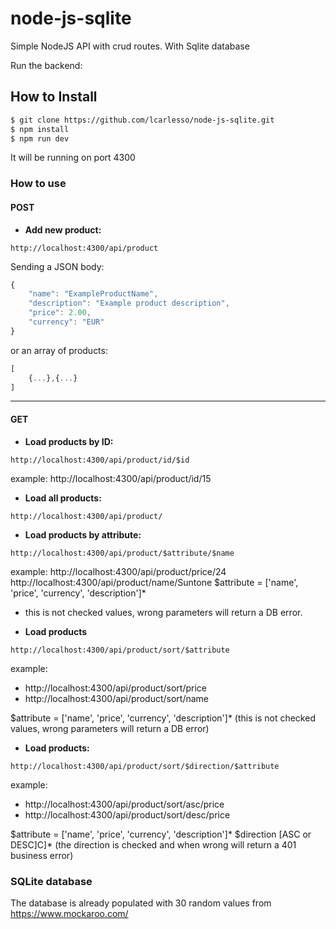 # node-js-sqlite
Simple NodeJS API with crud routes. With Sqlite database

Run the backend:

## How to Install

```sh
$ git clone https://github.com/lcarlesso/node-js-sqlite.git
$ npm install 
$ npm run dev
```

It will be running on port 4300

### How to use

#### POST
* **Add new product:**
```
http://localhost:4300/api/product
```
Sending a JSON body:
```javascript
{
	"name": "ExampleProductName",
	"description": "Example product description",
	"price": 2.00,
	"currency": "EUR" 
}
```
or an array of products:
```javascript
[
	{...},{...}
]
```

---------------------------------------------

#### GET
* **Load products by ID:**
```
http://localhost:4300/api/product/id/$id
```
example: http://localhost:4300/api/product/id/15


* **Load all products:**
```
http://localhost:4300/api/product/
```

* **Load products by attribute:** 
```
http://localhost:4300/api/product/$attribute/$name
```
example: http://localhost:4300/api/product/price/24
          http://localhost:4300/api/product/name/Suntone
$attribute = ['name', 'price', 'currency', 'description']*

 * this is not checked values, wrong parameters will return a DB error.

* **Load products** 
```
http://localhost:4300/api/product/sort/$attribute
```
example: 
- http://localhost:4300/api/product/sort/price
- http://localhost:4300/api/product/sort/name

$attribute = ['name', 'price', 'currency', 'description']*
(this is not checked values, wrong parameters will return a DB error)


* **Load products:**
```
http://localhost:4300/api/product/sort/$direction/$attribute
```
example: 
- http://localhost:4300/api/product/sort/asc/price
- http://localhost:4300/api/product/sort/desc/price

$attribute = ['name', 'price', 'currency', 'description']*
$direction [ASC or DESC]C]*
(the direction is checked and when wrong will return a 401 business error)

### SQLite database
The database is already populated with 30 random values from https://www.mockaroo.com/
